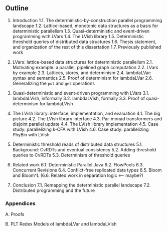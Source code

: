## Outline

1. Introduction
  1.1. The deterministic-by-construction parallel programming landscape
  1.2. Lattice-based, monotonic data structures as a basis for deterministic parallelism
  1.3. Quasi-deterministic and event-driven programming with LVars
  1.4. The LVish library
  1.5. Deterministic threshold queries of distributed data structures
  1.6. Thesis statement, and organization of the rest of this dissertation
  1.7. Previously published work

2. LVars: lattice-based data structures for deterministic parallelism
  2.1. Motivating example: a parallel, pipelined graph computation
  2.2. LVars by example
  2.3. Lattices, stores, and determinism
  2.4. lambdaLVar: syntax and semantics
  2.5. Proof of determinism for lambdaLVar
  2.6. Generalizing the `put` and `get` operations

3. Quasi-deterministic and event-driven programming with LVars
  3.1. lambdaLVish, informally
  3.2. lambdaLVish, formally
  3.3. Proof of quasi-determinism for lambdaLVish

4. The LVish library: interface, implementation, and evaluation
  4.1. The big picture
  4.2. The LVish library interface
  4.3. Par-monad transformers and disjoint parallel update
  4.4. The LVish library implementation
  4.5. Case study: parallelizing k-CFA with LVish
  4.6. Case study: parallelizing PhyBin with LVish

5. Deterministic threshold reads of distributed data structures
  5.1. Background: CvRDTs and eventual consistency
  5.2. Adding threshold queries to CvRDTs
  5.3. Determinism of threshold queries

6. Related work
  6.1. Deterministic Parallel Java
  6.2. FlowPools
  6.3. Concurrent Revisions
  6.4. Conflict-free replicated data types
  6.5. Bloom and Bloom^L
  (6.6. Related work in separation logic <-- maybe?)

7. Conclusion
  7.1. Remapping the deterministic parallel landscape
  7.2. Distributed programming and the future

### Appendices

A. Proofs

B. PLT Redex Models of lambdaLVar and lambdaLVish
